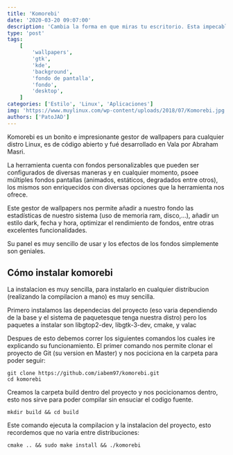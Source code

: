 ```yaml
---
title: 'Komorebi'
date: '2020-03-20 09:07:00'
description: 'Cambia la forma en que miras tu escritorio. Esta impecable aplicacion permite dar una vuelta de tuercas a tus wallpapers.'
type: 'post'
tags:
    [
        'wallpapers',
        'gtk',
        'kde',
        'background',
        'fondo de pantalla',
        'fondo',
        'desktop',
    ]
categories: ['Estilo', 'Linux', 'Aplicaciones']
img: 'https://www.muylinux.com/wp-content/uploads/2018/07/Komorebi.jpg'
authors: ['PatoJAD']
---
```


Komorebi es un bonito e impresionante gestor de wallpapers para cualquier distro Linux, es de código abierto y fué desarrollado en Vala por Abraham Masri.

La herramienta cuenta con fondos personalizables que pueden ser configurados de diversas maneras y en cualquier momento, psoee múltiples fondos pantallas (animados, estáticos, degradados entre otros), los mismos son enriquecidos con diversas opciones que la herramienta nos ofrece.

Este gestor de wallpapers nos permite añadir a nuestro fondo las estadísticas de nuestro sistema (uso de memoria ram, disco,…), añadir un estilo dark, fecha y hora, optimizar el rendimiento de fondos, entre otras excelentes funcionalidades.

Su panel es muy sencillo de usar y los efectos de los fondos simplemente son geniales.

## Cómo instalar komorebi

La instalacion es muy sencilla, para instalarlo en cualquier distribucion (realizando la compilacion a mano) es muy sencilla.

Primero instalamos las dependecias del proyecto (eso varia dependiendo de la base y el sistema de paquetesque tenga nuestra distro) pero los paquetes a instalar son libgtop2-dev, libgtk-3-dev, cmake, y valac

Despues de esto debemos correr los siguientes comandos los cuales ire explicando su funcionamiento. El primer comando nos permite clonar el proyecto de Git (su version en Master) y nos pociciona en la carpeta para poder seguir:

    git clone https://github.com/iabem97/komorebi.git
    cd komorebi

Creamos la carpeta build dentro del proyecto y nos pocicionamos dentro, esto nos sirve para poder compilar sin ensuciar el codigo fuente.

    mkdir build && cd build

Este comando ejecuta la compilacion y la instalacion del proyecto, esto recordemos que no varia entre distribuciones:

    cmake .. && sudo make install && ./komorebi

